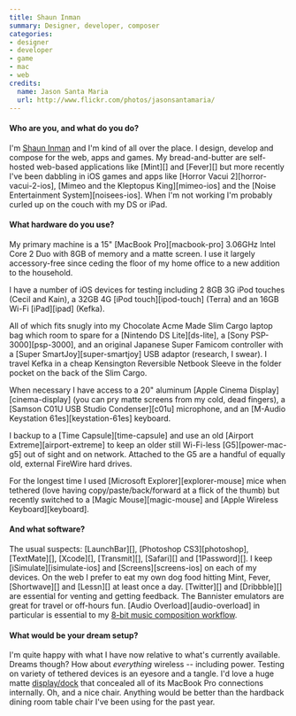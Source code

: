 ```yaml
---
title: Shaun Inman
summary: Designer, developer, composer
categories:
- designer
- developer
- game
- mac
- web
credits:
  name: Jason Santa Maria
  url: http://www.flickr.com/photos/jasonsantamaria/
---
```


#### Who are you, and what do you do?

I'm [Shaun Inman](http://shauninman.com/ "Shaun's website.") and I'm kind of all over the place. I design, develop and compose for the web, apps and games. My bread-and-butter are self-hosted web-based applications like [Mint][] and [Fever][] but more recently I've been dabbling in iOS games and apps like [Horror Vacui 2][horror-vacui-2-ios], [Mimeo and the Kleptopus King][mimeo-ios] and the [Noise Entertainment System][noisees-ios]. When I'm not working I'm probably curled up on the couch with my DS or iPad.

#### What hardware do you use?

My primary machine is a 15" [MacBook Pro][macbook-pro] 3.06GHz Intel Core 2 Duo with 8GB of memory and a matte screen. I use it largely accessory-free since ceding the floor of my home office to a new addition to the household.

I have a number of iOS devices for testing including 2 8GB 3G iPod touches (Cecil and Kain), a 32GB 4G [iPod touch][ipod-touch] (Terra) and an 16GB Wi-Fi [iPad][ipad] (Kefka).

All of which fits snugly into my Chocolate Acme Made Slim Cargo laptop bag which room to spare for a [Nintendo DS Lite][ds-lite], a [Sony PSP-3000][psp-3000], and an original Japanese Super Famicom controller with a [Super SmartJoy][super-smartjoy] USB adaptor (research, I swear). I travel Kefka in a cheap Kensington Reversible Netbook Sleeve in the folder pocket on the back of the Slim Cargo.

When necessary I have access to a 20" aluminum [Apple Cinema Display][cinema-display] (you can pry matte screens from my cold, dead fingers), a [Samson C01U USB Studio Condenser][c01u] microphone, and an [M-Audio Keystation 61es][keystation-61es] keyboard.

I backup to a [Time Capsule][time-capsule] and use an old [Airport Extreme][airport-extreme] to keep an older still Wi-Fi-less [G5][power-mac-g5] out of sight and on network. Attached to the G5 are a handful of equally old, external FireWire hard drives.

For the longest time I used [Microsoft Explorer][explorer-mouse] mice when tethered (love having copy/paste/back/forward at a flick of the thumb) but recently switched to a [Magic Mouse][magic-mouse] and [Apple Wireless Keyboard][keyboard].

#### And what software?

The usual suspects: [LaunchBar][], [Photoshop CS3][photoshop], [TextMate][], [Xcode][], [Transmit][], [Safari][] and [1Password][]. I keep [iSimulate][isimulate-ios] and [Screens][screens-ios] on each of my devices. On the web I prefer to eat my own dog food hitting Mint, Fever, [Shortwave][] and [Lessn][] at least once a day. [Twitter][] and [Dribbble][] are essential for venting and getting feedback. The Bannister emulators are great for travel or off-hours fun. [Audio Overload][audio-overload] in particular is essential to my [8-bit music composition workflow](http://shauninman.com/archive/2010/07/06/mml_bundle_now_creates_multi_song_nsfs "Shaun's post on his music workflow.").

#### What would be your dream setup?

I'm quite happy with what I have now relative to what's currently available. Dreams though? How about *everything* wireless -- including power. Testing on variety of tethered devices is an eyesore and a tangle. I'd love a huge matte [display/dock](http://www.macrumors.com/2008/01/03/apple-creating-imac-like-docking-station/ "An old rumour about an iMac-like docking station for Apple laptops.") that concealed all of its MacBook Pro connections internally. Oh, and a nice chair. Anything would be better than the hardback dining room table chair I've been using for the past year.